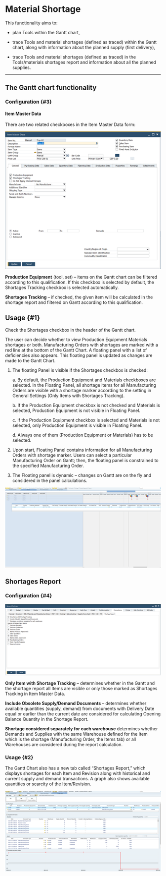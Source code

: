 # Material Shortage

This functionality aims to:

- plan Tools within the Gantt chart,

- trace Tools and material shortages (defined as traced) within the Gantt chart, along with information about the planned supply (first delivery),

- trace Tools and material shortages (defined as traced) in the Tools/materials shortages report and information about all the planned supplies.

---

## The Gantt chart functionality

### Configuration {#3}

#### Item Master Data

There are two related checkboxes in the Item Master Data form:

![Material shortage Item Master Data](./media/material-shortage-item-master-data.png)

**Production Equipment** (tool, set) – items on the Gantt chart can be filtered according to this qualification. If this checkbox is selected by default, the Shortages Tracking checkbox is selected automatically.

**Shortages Tracking** – if checked, the given item will be calculated in the shortage report and filtered on Gantt according to this qualification.

## Usage {#1}

Check the Shortages checkbox in the header of the Gantt chart.

The user can decide whether to view Production Equipment Materials shortages or both. Manufacturing Orders with shortages are marked with a red line at the bottom of the Gantt Chart. A floating panel with a list of deficiencies also appears. This floating panel is updated as changes are made to the Gantt Chart.

1. The floating Panel is visible if the Shortages checkbox is checked:

    a. By default, the Production Equipment and Materials checkboxes are selected. In the Floating Panel, all shortage items for all Manufacturing Orders are visible with a shortage marker according to the setting in General Settings (Only Items with Shortages Tracking).

    b. If the Production Equipment checkbox is not checked and Materials is selected, Production Equipment is not visible in Floating Panel.

    c. If the Production Equipment checkbox is selected and Materials is not selected, only Production Equipment is visible in Floating Panel.
    
    d. Always one of them (Production Equipment or Materials) has to be selected.

2. Upon start, Floating Panel contains information for all Manufacturing Orders with shortage marker. Users can select a particular Manufacturing Order on Gantt; then, the floating panel is constrained to the specified Manufacturing Order.
   
3. The Floating panel is dynamic – changes on Gantt are on the fly and considered in the panel calculations.

![Material Shortages Floating Panel](./media/material-shartages-floating-panel.png)

## Shortages Report

### Configuration {#4}

![General Settings Shortage Report](./media/general-settings-shortage-report.png)

**Only Item with Shortage Tracking** – determines whether in the Gantt and the shortage report all Items are visible or only those marked as Shortages Tracking in Item Master Data.

**Include Obsolete Supply/Demand Documents** – determines whether available quantities (supply, demand) from documents with Delivery Date equal or earlier than the current date are considered for calculating Opening Balance Quantity in the Shortage Report.

**Shortage considered separately for each warehouse** determines whether Demands and Supplies with the same Warehouse defined for the Item which is the shortage (Manufacturing Order, the Items tab) or all Warehouses are considered during the report calculation.

### Usage {#2}

The Gantt Chart also has a new tab called “Shortages Report,” which displays shortages for each Item and Revision along with historical and current supply and demand transactions. A graph also shows available quantities or scarcity of the Item/Revision.

![Material Shortages Graph](./media/material-shortages-graph.png)

